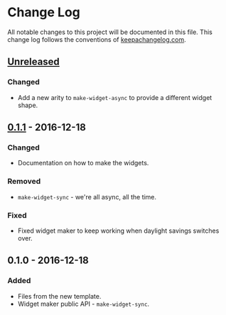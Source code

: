 # Change Log
All notable changes to this project will be documented in this file. This change log follows the conventions of [keepachangelog.com](http://keepachangelog.com/).

## [Unreleased]
### Changed
- Add a new arity to `make-widget-async` to provide a different widget shape.

## [0.1.1] - 2016-12-18
### Changed
- Documentation on how to make the widgets.

### Removed
- `make-widget-sync` - we're all async, all the time.

### Fixed
- Fixed widget maker to keep working when daylight savings switches over.

## 0.1.0 - 2016-12-18
### Added
- Files from the new template.
- Widget maker public API - `make-widget-sync`.

[Unreleased]: https://github.com/your-name/clojure-sites/compare/0.1.1...HEAD
[0.1.1]: https://github.com/your-name/clojure-sites/compare/0.1.0...0.1.1
